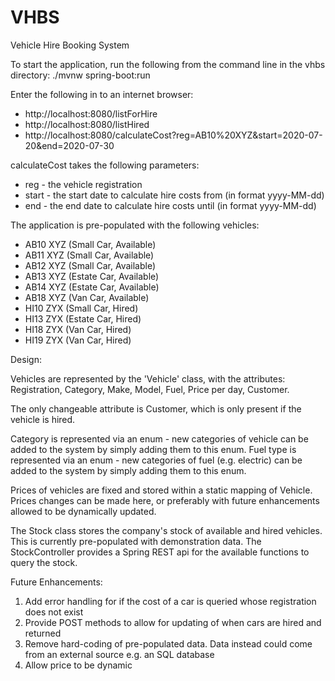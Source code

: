 # VHBS
Vehicle Hire Booking System

To start the application, run the following from the command line in the vhbs directory:
./mvnw spring-boot:run

Enter the following in to an internet browser:
<ul>
<li>http://localhost:8080/listForHire
<li>http://localhost:8080/listHired
<li>http://localhost:8080/calculateCost?reg=AB10%20XYZ&start=2020-07-20&end=2020-07-30
</ul>
calculateCost takes the following parameters:
<ul>
<li>reg - the vehicle registration
<li>start - the start date to calculate hire costs from (in format yyyy-MM-dd)
<li>end - the end date to calculate hire costs until (in format yyyy-MM-dd)
</ul>

The application is pre-populated with the following vehicles:
<ul>
<li>AB10 XYZ (Small Car, Available)
<li>AB11 XYZ (Small Car, Available)
<li>AB12 XYZ (Small Car, Available)
<li>AB13 XYZ (Estate Car, Available)
<li>AB14 XYZ (Estate Car, Available)
<li>AB18 XYZ (Van Car, Available)
<li>HI10 ZYX (Small Car, Hired)
<li>HI13 ZYX (Estate Car, Hired)
<li>HI18 ZYX (Van Car, Hired)
<li>HI19 ZYX (Van Car, Hired)
</ul>

Design:

Vehicles are represented by the 'Vehicle' class, with the attributes:
Registration, Category, Make, Model, Fuel, Price per day, Customer.

The only changeable attribute is Customer, which is only present if the vehicle is hired.

Category is represented via an enum - new categories of vehicle can be added to the system by simply adding them to this enum.
Fuel type is represented via an enum - new categories of fuel (e.g. electric) can be added to the system by simply adding them to this enum.

Prices of vehicles are fixed and stored within a static mapping of Vehicle. Prices changes can be made here, or preferably with future enhancements allowed to be dynamically updated.


The Stock class stores the company's stock of available and hired vehicles. This is currently pre-populated with demonstration data.
The StockController provides a Spring REST api for the available functions to query the stock.



Future Enhancements:

1. Add error handling for if the cost of a car is queried whose registration does not exist
2. Provide POST methods to allow for updating of when cars are hired and returned
3. Remove hard-coding of pre-populated data. Data instead could come from an external source e.g. an SQL database
4. Allow price to be dynamic
